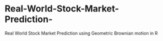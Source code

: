 # Real-World-Stock-Market-Prediction-
Real World Stock Market Prediction using Geometric Brownian motion in R
